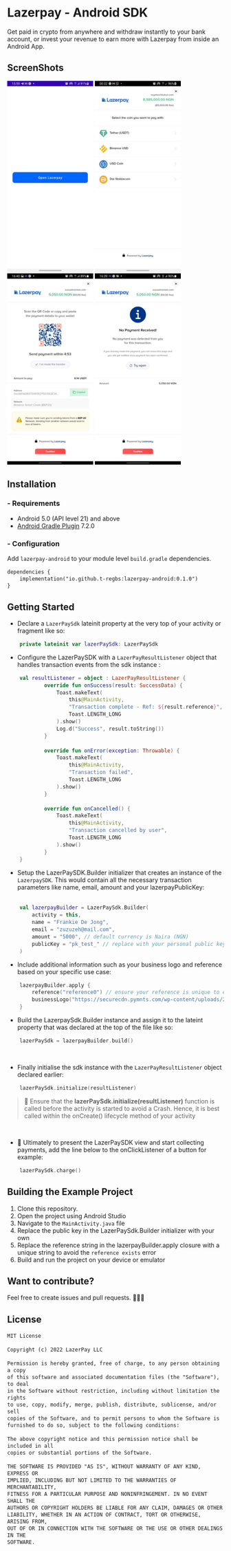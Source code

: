 # Lazerpay - Android SDK

Get paid in crypto from anywhere and withdraw instantly to your bank account, or invest your revenue to earn more with Lazerpay from inside an Android App. 

## ScreenShots
<p float="left">
<img src="https://github.com/t-regbs/lazerpay-android/blob/main/images/LA3.jpeg?raw=true" width="200">
<img src="https://github.com/t-regbs/lazerpay-android/blob/main/images/LA5.jpeg?raw=true" width="200">
<img src="https://github.com/t-regbs/lazerpay-android/blob/main/images/LA2.jpeg?raw=true" width="200">
<img src="https://github.com/t-regbs/lazerpay-android/blob/main/images/LA1.jpg?raw=true" width="200">
</p>

##  Installation

### - Requirements 

* Android 5.0 (API level 21) and above
* [Android Gradle Plugin](https://developer.android.com/studio/releases/gradle-plugin) 7.2.0

### - Configuration

Add `lazerpay-android` to your module level `build.gradle` dependencies.

```
dependencies {
    implementation("io.github.t-regbs:lazerpay-android:0.1.0")
}
```

## Getting Started

* Declare a `LazerPaySdk` lateinit property at the very top of your activity or fragment like so: 

```kotlin
    private lateinit var lazerPaySdk: LazerPaySdk
```

* Configure the LazerPaySDK with a `LazerPayResultListener` object that handles transaction events from the sdk instance : 
```kotlin
    val resultListener = object : LazerPayResultListener {
            override fun onSuccess(result: SuccessData) {
                Toast.makeText(
                    this@MainActivity,
                    "Transaction complete - Ref: ${result.reference}",
                    Toast.LENGTH_LONG
                ).show()
                Log.d("Success", result.toString())
            }

            override fun onError(exception: Throwable) {
                Toast.makeText(
                    this@MainActivity,
                    "Transaction failed",
                    Toast.LENGTH_LONG
                ).show()
            }

            override fun onCancelled() {
                Toast.makeText(
                    this@MainActivity,
                    "Transaction cancelled by user",
                    Toast.LENGTH_LONG
                ).show()
            }
    }
```


* Setup the LazerPaySDK.Builder initializer that creates an instance of the `LazerpaySDK`. This would contain all the necessary transaction parameters like name, email, amount and your lazerpayPublicKey: 

```kotlin

    val lazerpayBuilder = LazerPaySdk.Builder(
        activity = this,
        name = "Frankie De Jong",
        email = "zuzuzeh@mail.com",
        amount = "5000", // default currency is Naira (NGN)
        publicKey = "pk_test_" // replace with your personal public key 
    )

```


* Include additional information such as your business logo and reference based on your specific use case: 

```kotlin 
    lazerpayBuilder.apply {
        reference("reference0") // ensure your reference is unique to every transaction
        businessLogo("https://securecdn.pymnts.com/wp-content/uploads/2021/12/stablecoins.jpg")
    }
```


* Build the LazerpaySdk.Builder instance and assign it to the lateint property that was declared at the top of the file like so: 

```kotlin
    lazerPaySdk = lazerpayBuilder.build()
```


<br>

* Finally initialise the sdk instance with the `LazerPayResultListener` object declared earlier: 

```kotlin
    lazerPaySdk.initialize(resultListener)
```

> 🚨 Ensure that the **lazerPaySdk.initialize(resultListener)** function is called before the activity is started to avoid a Crash. Hence, it is best called within the onCreate() lifecycle method of your activity

<br>

* 🚀 Ultimately to present the LazerPaySDK view and start collecting payments, add the line below to the onClickListener of a button for example: 

```kotlin
    lazerPaySdk.charge()
```

## Building the Example Project

1. Clone this repository.
2. Open the project using Android Studio 
3. Navigate to the `MainActivity.java` file
4. Replace the public key in the LazerPaySdk.Builder initializer with your own 
5. Replace the reference string in the lazerpayBuilder.apply closure with a unique string to avoid the `reference exists` error
6. Build and run the project on your device or emulator

## Want to contribute?
Feel free to create issues and pull requests. 🧑🏾‍🍳

## License

```
MIT License

Copyright (c) 2022 LazerPay LLC

Permission is hereby granted, free of charge, to any person obtaining a copy
of this software and associated documentation files (the "Software"), to deal
in the Software without restriction, including without limitation the rights
to use, copy, modify, merge, publish, distribute, sublicense, and/or sell
copies of the Software, and to permit persons to whom the Software is
furnished to do so, subject to the following conditions:

The above copyright notice and this permission notice shall be included in all
copies or substantial portions of the Software.

THE SOFTWARE IS PROVIDED "AS IS", WITHOUT WARRANTY OF ANY KIND, EXPRESS OR
IMPLIED, INCLUDING BUT NOT LIMITED TO THE WARRANTIES OF MERCHANTABILITY,
FITNESS FOR A PARTICULAR PURPOSE AND NONINFRINGEMENT. IN NO EVENT SHALL THE
AUTHORS OR COPYRIGHT HOLDERS BE LIABLE FOR ANY CLAIM, DAMAGES OR OTHER
LIABILITY, WHETHER IN AN ACTION OF CONTRACT, TORT OR OTHERWISE, ARISING FROM,
OUT OF OR IN CONNECTION WITH THE SOFTWARE OR THE USE OR OTHER DEALINGS IN THE
SOFTWARE.
```

